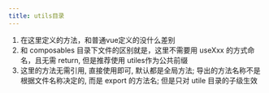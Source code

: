 ```yaml
---
title: utils目录
---
```


1. 在这里定义的方法，和普通vue定义的没什么差别
2. 和 composables 目录下文件的区别就是，这里不需要用 useXxx 的方式命名，且无需 return, 但是推荐使用 utiles作为公共前缀
3. 这里的方法无需引用, 直接使用即可, 默认都是全局方法; 导出的方法名称不是根据文件名称决定的, 而是 export 的方法名; 但是只对 utile 目录的子级生效